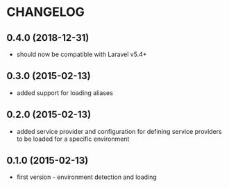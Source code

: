 CHANGELOG
=========

0.4.0 (2018-12-31)
------------------

* should now be compatible with Laravel v5.4+

0.3.0 (2015-02-13)
------------------

* added support for loading aliases

0.2.0 (2015-02-13)
------------------

* added service provider and configuration for defining service providers to be loaded for a specific environment

0.1.0 (2015-02-13)
------------------

* first version - environment detection and loading
